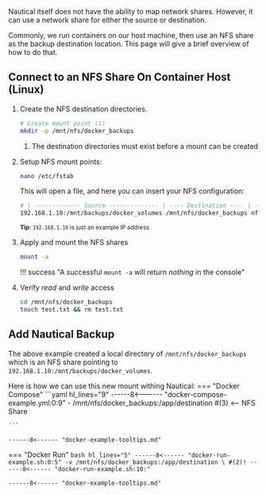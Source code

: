 Nautical itself does not have the ability to map network shares. However, it can use a network share for either the source or destination.

Commonly, we run containers on our host machine, then use an NFS share as the backup destination location. This page will give a brief overview of how to do that.

## Connect to an NFS Share On Container Host (Linux)

1. Create the NFS destination directories.
    ```bash
    # Create mount point (1)
    mkdir -p /mnt/nfs/docker_backups
    ```
   
    1. The destination directories must exist before a mount can be created  


2. Setup NFS mount points: 
    ```bash
    nano /etc/fstab
    ```
    This will open a file, and here you can insert your NFS configuration:
    ```bash title="/etc/fstab"
    # | ------------- Source -------------- | ---- Destination ---- | -------- Options ---------- |
    192.168.1.10:/mnt/backups/docker_volumes /mnt/nfs/docker_backups nfs _netdev,auto,rw,async 0 0
    ```
    <small>**Tip:** `192.168.1.10` is just an example IP address</small>

3. Apply and mount the NFS shares
    ```bash 
    mount -a
    ```

    !!! success "A successful `mount -a` will return *nothing* in the console"

4. Verify *read* and *write* access
    ```bash
    cd /mnt/nfs/docker_backups
    touch test.txt && rm test.txt
    ```

## Add Nautical Backup

The above example created a local directory of `/mnt/nfs/docker_backups` which is an NFS share pointing to `192.168.1.10:/mnt/backups/docker_volumes`.

Here is how we can use this new mount withing Nautical:
=== "Docker Compose"
    ```yaml  hl_lines="9"
    ------8<------ "docker-compose-example.yml:0:9"
          - /mnt/nfs/docker_backups:/app/destination #(3) <-- NFS Share

    ```

    ------8<------ "docker-example-tooltips.md"

=== "Docker Run"
    ```bash hl_lines="5"
    ------8<------ "docker-run-example.sh:0:5"
      -v /mnt/nfs/docker_backups:/app/destination \ #(2)!
    ------8<------ "docker-run-example.sh:10:"
    ```

    ------8<------ "docker-example-tooltips.md"